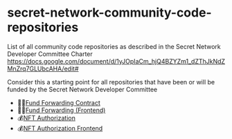 # secret-network-community-code-repositories
List of all community code repositories as described in the Secret Network Developer Committee Charter https://docs.google.com/document/d/1yJOpIaCm_hjQ4BZYZm1_dZThJkNdZMnZrq7GLUbcAHA/edit#

Consider this a starting point for all repositories that have been or will be funded by the Secret Network Developer Committee

* 🧑‍💻[Fund Forwarding Contract](https://github.com/zorostang/fund-forwarding)
* 🧑‍💻[Fund Forwarding (Frontend)](https://github.com/zorostang/fund-forwarding-frontend)
* 💰[NFT Authorization](https://github.com/zorostang/nft-authorization)
* 💰[NFT Authorization Frontend](https://github.com/zorostang/nft-authorization-front-end)
